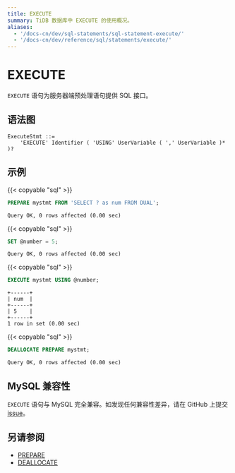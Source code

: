 ```yaml
---
title: EXECUTE
summary: TiDB 数据库中 EXECUTE 的使用概况。
aliases:
  - '/docs-cn/dev/sql-statements/sql-statement-execute/'
  - '/docs-cn/dev/reference/sql/statements/execute/'
---
```


# EXECUTE

`EXECUTE` 语句为服务器端预处理语句提供 SQL 接口。

## 语法图

```ebnf+diagram
ExecuteStmt ::=
    'EXECUTE' Identifier ( 'USING' UserVariable ( ',' UserVariable )* )?
```

## 示例

{{< copyable "sql" >}}

```sql
PREPARE mystmt FROM 'SELECT ? as num FROM DUAL';
```

```
Query OK, 0 rows affected (0.00 sec)
```

{{< copyable "sql" >}}

```sql
SET @number = 5;
```

```
Query OK, 0 rows affected (0.00 sec)
```

{{< copyable "sql" >}}

```sql
EXECUTE mystmt USING @number;
```

```
+------+
| num  |
+------+
| 5    |
+------+
1 row in set (0.00 sec)
```

{{< copyable "sql" >}}

```sql
DEALLOCATE PREPARE mystmt;
```

```
Query OK, 0 rows affected (0.00 sec)
```

## MySQL 兼容性

`EXECUTE` 语句与 MySQL 完全兼容。如发现任何兼容性差异，请在 GitHub 上提交 [issue](https://github.com/pingcap/tidb/issues/new/choose)。

## 另请参阅

* [PREPARE](/sql-statements/sql-statement-prepare.md)
* [DEALLOCATE](/sql-statements/sql-statement-deallocate.md)
